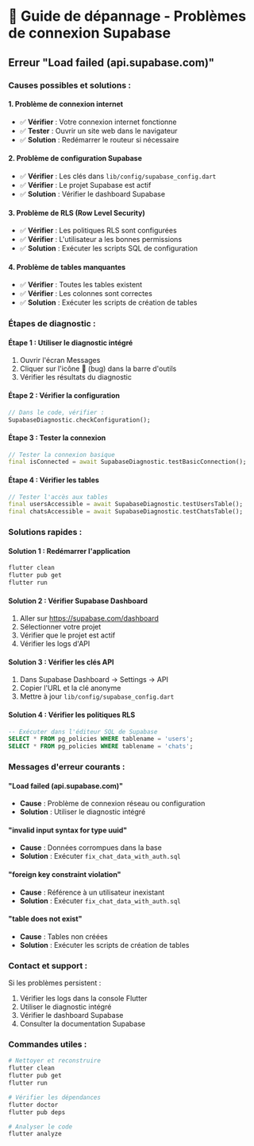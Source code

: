 # 🔧 Guide de dépannage - Problèmes de connexion Supabase

## Erreur "Load failed (api.supabase.com)"

### Causes possibles et solutions :

#### 1. **Problème de connexion internet**
- ✅ **Vérifier** : Votre connexion internet fonctionne
- ✅ **Tester** : Ouvrir un site web dans le navigateur
- ✅ **Solution** : Redémarrer le routeur si nécessaire

#### 2. **Problème de configuration Supabase**
- ✅ **Vérifier** : Les clés dans `lib/config/supabase_config.dart`
- ✅ **Vérifier** : Le projet Supabase est actif
- ✅ **Solution** : Vérifier le dashboard Supabase

#### 3. **Problème de RLS (Row Level Security)**
- ✅ **Vérifier** : Les politiques RLS sont configurées
- ✅ **Vérifier** : L'utilisateur a les bonnes permissions
- ✅ **Solution** : Exécuter les scripts SQL de configuration

#### 4. **Problème de tables manquantes**
- ✅ **Vérifier** : Toutes les tables existent
- ✅ **Vérifier** : Les colonnes sont correctes
- ✅ **Solution** : Exécuter les scripts de création de tables

### Étapes de diagnostic :

#### Étape 1 : Utiliser le diagnostic intégré
1. Ouvrir l'écran Messages
2. Cliquer sur l'icône 🐛 (bug) dans la barre d'outils
3. Vérifier les résultats du diagnostic

#### Étape 2 : Vérifier la configuration
```dart
// Dans le code, vérifier :
SupabaseDiagnostic.checkConfiguration();
```

#### Étape 3 : Tester la connexion
```dart
// Tester la connexion basique
final isConnected = await SupabaseDiagnostic.testBasicConnection();
```

#### Étape 4 : Vérifier les tables
```dart
// Tester l'accès aux tables
final usersAccessible = await SupabaseDiagnostic.testUsersTable();
final chatsAccessible = await SupabaseDiagnostic.testChatsTable();
```

### Solutions rapides :

#### Solution 1 : Redémarrer l'application
```bash
flutter clean
flutter pub get
flutter run
```

#### Solution 2 : Vérifier Supabase Dashboard
1. Aller sur https://supabase.com/dashboard
2. Sélectionner votre projet
3. Vérifier que le projet est actif
4. Vérifier les logs d'API

#### Solution 3 : Vérifier les clés API
1. Dans Supabase Dashboard → Settings → API
2. Copier l'URL et la clé anonyme
3. Mettre à jour `lib/config/supabase_config.dart`

#### Solution 4 : Vérifier les politiques RLS
```sql
-- Exécuter dans l'éditeur SQL de Supabase
SELECT * FROM pg_policies WHERE tablename = 'users';
SELECT * FROM pg_policies WHERE tablename = 'chats';
```

### Messages d'erreur courants :

#### "Load failed (api.supabase.com)"
- **Cause** : Problème de connexion réseau ou configuration
- **Solution** : Utiliser le diagnostic intégré

#### "invalid input syntax for type uuid"
- **Cause** : Données corrompues dans la base
- **Solution** : Exécuter `fix_chat_data_with_auth.sql`

#### "foreign key constraint violation"
- **Cause** : Référence à un utilisateur inexistant
- **Solution** : Exécuter `fix_chat_data_with_auth.sql`

#### "table does not exist"
- **Cause** : Tables non créées
- **Solution** : Exécuter les scripts de création de tables

### Contact et support :

Si les problèmes persistent :
1. Vérifier les logs dans la console Flutter
2. Utiliser le diagnostic intégré
3. Vérifier le dashboard Supabase
4. Consulter la documentation Supabase

### Commandes utiles :

```bash
# Nettoyer et reconstruire
flutter clean
flutter pub get
flutter run

# Vérifier les dépendances
flutter doctor
flutter pub deps

# Analyser le code
flutter analyze
```




